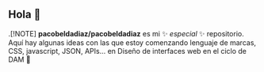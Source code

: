 ## Hola 👋
.[!NOTE]
**pacobeldadiaz/pacobeldadiaz** es mi ✨ _especial_ ✨ repositorio.
Aquí hay algunas ideas con las que estoy comenzando lenguaje de marcas, CSS, javascript, JSON, APIs... en Diseño de interfaces web en el ciclo de DAM 🌱

